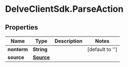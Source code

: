 # DelveClientSdk.ParseAction

## Properties

Name | Type | Description | Notes
------------ | ------------- | ------------- | -------------
**nonterm** | **String** |  | [default to &#39;&#39;]
**source** | [**Source**](Source.md) |  | 


